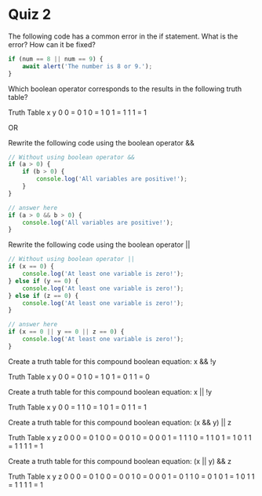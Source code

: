 # Quiz 2

The following code has a common error in the if statement. What is the error? How can it be fixed?

```js
if (num == 8 || num == 9) {
	await alert('The number is 8 or 9.');
}
```

Which boolean operator corresponds to the results in the following truth table?

Truth Table
x y
0 0 = 0
1 0 = 1
0 1 = 1
1 1 = 1

OR

Rewrite the following code using the boolean operator &&

```js
// Without using boolean operator &&
if (a > 0) {
	if (b > 0) {
		console.log('All variables are positive!');
	}
}
```

```js
// answer here
if (a > 0 && b > 0) {
	console.log('All variables are positive!');
}
```

Rewrite the following code using the boolean operator ||

```js
// Without using boolean operator ||
if (x == 0) {
	console.log('At least one variable is zero!');
} else if (y == 0) {
	console.log('At least one variable is zero!');
} else if (z == 0) {
	console.log('At least one variable is zero!');
}
```

```js
// answer here
if (x == 0 || y == 0 || z == 0) {
	console.log('At least one variable is zero!');
}
```

Create a truth table for this compound boolean equation:
x && !y

Truth Table
x y
0 0 = 0
1 0 = 1
0 1 = 0
1 1 = 0

Create a truth table for this compound boolean equation:
x || !y

Truth Table
x y
0 0 = 1
1 0 = 1
0 1 = 0
1 1 = 1

Create a truth table for this compound boolean equation:
(x && y) || z

Truth Table
x y z
0 0 0 = 0
1 0 0 = 0
0 1 0 = 0
0 0 1 = 1
1 1 0 = 1
1 0 1 = 1
0 1 1 = 1
1 1 1 = 1

Create a truth table for this compound boolean equation:
(x || y) && z

Truth Table
x y z
0 0 0 = 0
1 0 0 = 0
0 1 0 = 0
0 0 1 = 0
1 1 0 = 0
1 0 1 = 1
0 1 1 = 1
1 1 1 = 1
